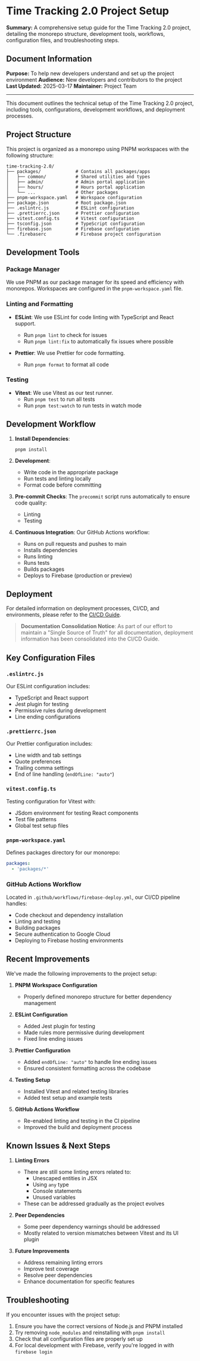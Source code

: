 # Time Tracking 2.0 Project Setup

**Summary:** A comprehensive setup guide for the Time Tracking 2.0 project, detailing the monorepo structure, development tools, workflows, configuration files, and troubleshooting steps.

## Document Information

**Purpose:** To help new developers understand and set up the project environment
**Audience:** New developers and contributors to the project
**Last Updated:** 2025-03-17
**Maintainer:** Project Team

---

This document outlines the technical setup of the Time Tracking 2.0 project, including tools, configurations, development workflows, and deployment processes.

## Project Structure

This project is organized as a monorepo using PNPM workspaces with the following structure:

```
time-tracking-2.0/
├── packages/             # Contains all packages/apps
│   ├── common/           # Shared utilities and types
│   ├── admin/            # Admin portal application
│   ├── hours/            # Hours portal application
│   └── ...               # Other packages
├── pnpm-workspace.yaml   # Workspace configuration
├── package.json          # Root package.json
├── .eslintrc.js          # ESLint configuration
├── .prettierrc.json      # Prettier configuration
├── vitest.config.ts      # Vitest configuration
├── tsconfig.json         # TypeScript configuration
├── firebase.json         # Firebase configuration
└── .firebaserc           # Firebase project configuration
```

## Development Tools

### Package Manager

We use PNPM as our package manager for its speed and efficiency with monorepos. Workspaces are configured in the `pnpm-workspace.yaml` file.

### Linting and Formatting

- **ESLint**: We use ESLint for code linting with TypeScript and React support.
  - Run `pnpm lint` to check for issues
  - Run `pnpm lint:fix` to automatically fix issues where possible

- **Prettier**: We use Prettier for code formatting.
  - Run `pnpm format` to format all code

### Testing

- **Vitest**: We use Vitest as our test runner.
  - Run `pnpm test` to run all tests
  - Run `pnpm test:watch` to run tests in watch mode

## Development Workflow

1. **Install Dependencies**: 
   ```
   pnpm install
   ```

2. **Development**:
   - Write code in the appropriate package
   - Run tests and linting locally
   - Format code before committing

3. **Pre-commit Checks**:
   The `precommit` script runs automatically to ensure code quality:
   - Linting
   - Testing

4. **Continuous Integration**:
   Our GitHub Actions workflow:
   - Runs on pull requests and pushes to main
   - Installs dependencies
   - Runs linting
   - Runs tests
   - Builds packages
   - Deploys to Firebase (production or preview)

## Deployment

For detailed information on deployment processes, CI/CD, and environments, please refer to the [CI/CD Guide](./ci-cd-guide.md).

> **Documentation Consolidation Notice**: As part of our effort to maintain a "Single Source of Truth" for all documentation, deployment information has been consolidated into the CI/CD Guide.

## Key Configuration Files

### `.eslintrc.js`

Our ESLint configuration includes:
- TypeScript and React support
- Jest plugin for testing
- Permissive rules during development
- Line ending configurations

### `.prettierrc.json`

Our Prettier configuration includes:
- Line width and tab settings
- Quote preferences
- Trailing comma settings
- End of line handling (`endOfLine: "auto"`)

### `vitest.config.ts`

Testing configuration for Vitest with:
- JSdom environment for testing React components
- Test file patterns
- Global test setup files

### `pnpm-workspace.yaml`

Defines packages directory for our monorepo:
```yaml
packages:
  - 'packages/*'
```

### GitHub Actions Workflow

Located in `.github/workflows/firebase-deploy.yml`, our CI/CD pipeline handles:
- Code checkout and dependency installation
- Linting and testing
- Building packages
- Secure authentication to Google Cloud
- Deploying to Firebase hosting environments

## Recent Improvements

We've made the following improvements to the project setup:

1. **PNPM Workspace Configuration**
   - Properly defined monorepo structure for better dependency management

2. **ESLint Configuration**
   - Added Jest plugin for testing
   - Made rules more permissive during development
   - Fixed line ending issues

3. **Prettier Configuration**
   - Added `endOfLine: "auto"` to handle line ending issues
   - Ensured consistent formatting across the codebase

4. **Testing Setup**
   - Installed Vitest and related testing libraries
   - Added test setup and example tests

5. **GitHub Actions Workflow**
   - Re-enabled linting and testing in the CI pipeline
   - Improved the build and deployment process

## Known Issues & Next Steps

1. **Linting Errors**
   - There are still some linting errors related to:
     - Unescaped entities in JSX
     - Using `any` type
     - Console statements
     - Unused variables
   - These can be addressed gradually as the project evolves

2. **Peer Dependencies**
   - Some peer dependency warnings should be addressed
   - Mostly related to version mismatches between Vitest and its UI plugin

3. **Future Improvements**
   - Address remaining linting errors
   - Improve test coverage
   - Resolve peer dependencies
   - Enhance documentation for specific features

## Troubleshooting

If you encounter issues with the project setup:

1. Ensure you have the correct versions of Node.js and PNPM installed
2. Try removing `node_modules` and reinstalling with `pnpm install`
3. Check that all configuration files are properly set up
4. For local development with Firebase, verify you're logged in with `firebase login`